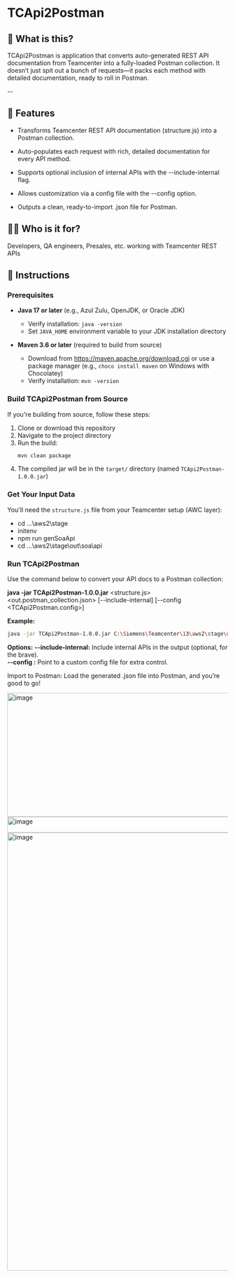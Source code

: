 # TCApi2Postman

## 🚀 What is this?

TCApi2Postman is application that converts auto-generated REST API documentation from Teamcenter into a fully-loaded Postman collection. 
It doesn’t just spit out a bunch of requests—it packs each method with detailed documentation, ready to roll in Postman. 

--

## 🎯 Features

- Transforms Teamcenter REST API documentation (structure.js) into a Postman collection.

- Auto-populates each request with rich, detailed documentation for every API method.

- Supports optional inclusion of internal APIs with the --include-internal flag.

- Allows customization via a config file with the --config option.

- Outputs a clean, ready-to-import .json file for Postman.

## 🧑‍💼 Who is it for?

Developers, QA engineers, Presales, etc. working with Teamcenter REST APIs

## 💊 Instructions

### Prerequisites

- **Java 17 or later** (e.g., Azul Zulu, OpenJDK, or Oracle JDK)
  - Verify installation: `java -version`
  - Set `JAVA_HOME` environment variable to your JDK installation directory

- **Maven 3.6 or later** (required to build from source)
  - Download from https://maven.apache.org/download.cgi or use a package manager (e.g., `choco install maven` on Windows with Chocolatey)
  - Verify installation: `mvn -version`

### Build TCApi2Postman from Source

If you're building from source, follow these steps:

1. Clone or download this repository
2. Navigate to the project directory
3. Run the build:
   ```bash
   mvn clean package
   ```
4. The compiled jar will be in the `target/` directory (named `TCApi2Postman-1.0.0.jar`)

### Get Your Input Data

You'll need the `structure.js` file from your Teamcenter setup (AWC layer):

- cd ...\aws2\stage
- initenv
- npm run genSoaApi
- cd ...\aws2\stage\out\soa\api

### Run TCApi2Postman

Use the command below to convert your API docs to a Postman collection:

**java -jar TCApi2Postman-1.0.0.jar** <structure.js> <out.postman_collection.json> [--include-internal] [--config <TCApi2Postman.config>]

**Example:**
```bash
java -jar TCApi2Postman-1.0.0.jar C:\Siemens\Teamcenter\13\aws2\stage\out\soa\api\structure.js D:\Temp\TcApi_collection.json --config TCApi2Postman.config
```


**Options:** 
**--include-internal:** Include internal APIs in the output (optional, for the brave).  
**--config <file>:** Point to a custom config file for extra control.

Import to Postman: Load the generated .json file into Postman, and you’re good to go!

<img width="1167" height="283" alt="image" src="https://github.com/user-attachments/assets/fbbcc01e-02d3-40bb-a0a8-e69b029b8ae4" />

<img width="673" height="36" alt="image" src="https://github.com/user-attachments/assets/2389e358-844e-4249-be6c-e90ff279eab3" />

<img width="1830" height="1001" alt="image" src="https://github.com/user-attachments/assets/9709650a-ee8e-4b00-90e3-3bd514342f43" />
